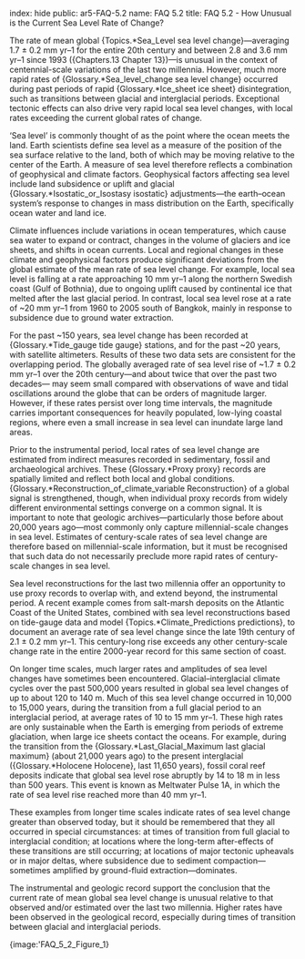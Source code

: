 index: hide
public: ar5-FAQ-5.2
name: FAQ 5.2
title: FAQ 5.2 - How Unusual is the Current Sea Level Rate of Change?

The rate of mean global {Topics.*Sea_Level sea level change}—averaging 1.7 ± 0.2 mm yr–1 for the entire 20th century and between 2.8 and 3.6 mm yr–1 since 1993 ({Chapters.13 Chapter 13})—is unusual in the context of centennial-scale variations of the last two millennia. However, much more rapid rates of {Glossary.*Sea_level_change sea level change} occurred during past periods of rapid {Glossary.*Ice_sheet ice sheet} disintegration, such as transitions between glacial and interglacial periods. Exceptional tectonic effects can also drive very rapid local sea level changes, with local rates exceeding the current global rates of change.

‘Sea level’ is commonly thought of as the point where the ocean meets the land. Earth scientists define sea level as a measure of the position of the sea surface relative to the land, both of which may be moving relative to the center of the Earth. A measure of sea level therefore reflects a combination of geophysical and climate factors. Geophysical factors affecting sea level include land subsidence or uplift and glacial {Glossary.*Isostatic_or_Isostasy isostatic} adjustments—the earth–ocean system’s response to changes in mass distribution on the Earth, specifically ocean water and land ice.

Climate influences include variations in ocean temperatures, which cause sea water to expand or contract, changes in the volume of glaciers and ice sheets, and shifts in ocean currents. Local and regional changes in these climate and geophysical factors produce significant deviations from the global estimate of the mean rate of sea level change. For example, local sea level is falling at a rate approaching 10 mm yr–1 along the northern Swedish coast (Gulf of Bothnia), due to ongoing uplift caused by continental ice that melted after the last glacial period. In contrast, local sea level rose at a rate of ~20 mm yr–1 from 1960 to 2005 south of Bangkok, mainly in response to subsidence due to ground water extraction.

For the past ~150 years, sea level change has been recorded at {Glossary.*Tide_gauge tide gauge} stations, and for the past ~20 years, with satellite altimeters. Results of these two data sets are consistent for the overlapping period. The globally averaged rate of sea level rise of ~1.7 ± 0.2 mm yr–1 over the 20th century—and about twice that over the past two decades— may seem small compared with observations of wave and tidal oscillations around the globe that can be orders of magnitude larger. However, if these rates persist over long time intervals, the magnitude carries important consequences for heavily populated, low-lying coastal regions, where even a small increase in sea level can inundate large land areas.

Prior to the instrumental period, local rates of sea level change are estimated from indirect measures recorded in sedimentary, fossil and archaeological archives. These {Glossary.*Proxy proxy} records are spatially limited and reflect both local and global conditions. {Glossary.*Reconstruction_of_climate_variable Reconstruction} of a global signal is strengthened, though, when individual proxy records from widely different environmental settings converge on a common signal. It is important to note that geologic archives—particularly those before about 20,000 years ago—most commonly only capture millennial-scale changes in sea level. Estimates of century-scale rates of sea level change are therefore based on millennial-scale information, but it must be recognised that such data do not necessarily preclude more rapid rates of century-scale changes in sea level.

Sea level reconstructions for the last two millennia offer an opportunity to use proxy records to overlap with, and extend beyond, the instrumental period. A recent example comes from salt-marsh deposits on the Atlantic Coast of the United States, combined with sea level reconstructions based on tide-gauge data and model {Topics.*Climate_Predictions predictions}, to document an average rate of sea level change since the late 19th century of 2.1 ± 0.2 mm yr–1. This century-long rise exceeds any other century-scale change rate in the entire 2000-year record for this same section of coast.

On longer time scales, much larger rates and amplitudes of sea level changes have sometimes been encountered. Glacial–interglacial climate cycles over the past 500,000 years resulted in global sea level changes of up to about 120 to 140 m. Much of this sea level change occurred in 10,000 to 15,000 years, during the transition from a full glacial period to an interglacial period, at average rates of 10 to 15 mm yr–1. These high rates are only sustainable when the Earth is emerging from periods of extreme glaciation, when large ice sheets contact the oceans. For example, during the transition from the {Glossary.*Last_Glacial_Maximum last glacial maximum} (about 21,000 years ago) to the present interglacial ({Glossary.*Holocene Holocene}, last 11,650 years), fossil coral reef deposits indicate that global sea level rose abruptly by 14 to 18 m in less than 500 years. This event is known as Meltwater Pulse 1A, in which the rate of sea level rise reached more than 40 mm yr–1.

These examples from longer time scales indicate rates of sea level change greater than observed today, but it should be remembered that they all occurred in special circumstances: at times of transition from full glacial to interglacial condition; at locations where the long-term after-effects of these transitions are still occurring; at locations of major tectonic upheavals or in major deltas, where subsidence due to sediment compaction—sometimes amplified by ground-fluid extraction—dominates.

The instrumental and geologic record support the conclusion that the current rate of mean global sea level change is unusual relative to that observed and/or estimated over the last two millennia. Higher rates have been observed in the geological record, especially during times of transition between glacial and interglacial periods.

{image:'FAQ_5_2_Figure_1}
